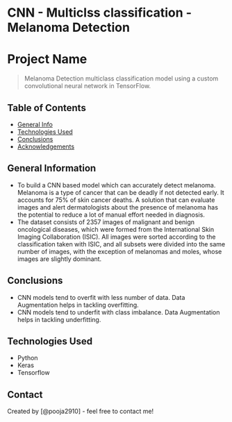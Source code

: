 # CNN - Multiclss classification - Melanoma Detection

# Project Name
> Melanoma Detection
> multiclass classification model using a custom convolutional neural network in TensorFlow. 


## Table of Contents
* [General Info](#general-information)
* [Technologies Used](#technologies-used)
* [Conclusions](#conclusions)
* [Acknowledgements](#acknowledgements)

<!-- You can include any other section that is pertinent to your problem -->

## General Information
- To build a CNN based model which can accurately detect melanoma. Melanoma is a type of cancer that can be deadly if not detected early. It accounts for 75% of skin cancer deaths. A solution that can evaluate images and alert dermatologists about the presence of melanoma has the potential to reduce a lot of manual effort needed in diagnosis.
- The dataset consists of 2357 images of malignant and benign oncological diseases, which were formed from the International Skin Imaging Collaboration (ISIC). All images were sorted according to the classification taken with ISIC, and all subsets were divided into the same number of images, with the exception of melanomas and moles, whose images are slightly dominant.

<!-- You don't have to answer all the questions - just the ones relevant to your project. -->

## Conclusions
- CNN models tend to overfit with less number of data. Data Augmentation helps in tackling overfitting.
- CNN models tend to underfit with class imbalance. Data Augmentation helps in tackling underfitting.


<!-- You don't have to answer all the questions - just the ones relevant to your project. -->


## Technologies Used
- Python
- Keras
- Tensorflow

<!-- As the libraries versions keep on changing, it is recommended to mention the version of library used in this project -->


## Contact
Created by [@pooja2910] - feel free to contact me!


<!-- Optional -->
<!-- ## License -->
<!-- This project is open source and available under the [... License](). -->

<!-- You don't have to include all sections - just the one's relevant to your project -->
